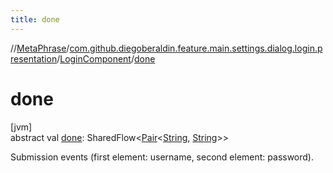 ```yaml
---
title: done
---
```

//[MetaPhrase](../../../index.html)/[com.github.diegoberaldin.feature.main.settings.dialog.login.presentation](../index.html)/[LoginComponent](index.html)/[done](done.html)



# done



[jvm]\
abstract val [done](done.html): SharedFlow&lt;[Pair](https://kotlinlang.org/api/latest/jvm/stdlib/kotlin/-pair/index.html)&lt;[String](https://kotlinlang.org/api/latest/jvm/stdlib/kotlin/-string/index.html), [String](https://kotlinlang.org/api/latest/jvm/stdlib/kotlin/-string/index.html)&gt;&gt;



Submission events (first element: username, second element: password).




